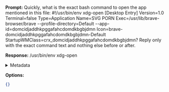 **Prompt:**
Quickly, what is the exact bash command to open the app mentioned in this file: #!/usr/bin/env xdg-open
[Desktop Entry]
Version=1.0
Terminal=false
Type=Application
Name=SVG PORN
Exec=/usr/lib/brave-browser/brave --profile-directory=Default --app-id=domcidjaddhkpggafahcdomdkbgbjdmn
Icon=brave-domcidjaddhkpggafahcdomdkbgbjdmn-Default
StartupWMClass=crx_domcidjaddhkpggafahcdomdkbgbjdmn?
Reply only with the exact command text and nothing else before or after.

**Response:**
/usr/bin/env xdg-open

<details><summary>Metadata</summary>

- Duration: 1717 ms
- Datetime: 2023-07-20T12:40:38.137521
- Model: gpt-3.5-turbo-0613

</details>

**Options:**
```json
{}
```


